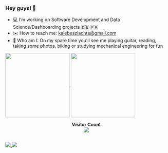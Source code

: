 ### Hey guys! 🖖
- 💻 I’m working on Software Development and Data Science/Dashboarding projects 🇩🇪 🇫🇷
- ✉️ How to reach me: kalebeszlachta@gmail.com 
- 🎸 Who am I: On my spare time you'll see me playing guitar, reading, taking some photos, biking or studying mechanical engineering for fun

 <div>
  <a href="https://github.com/kalebers">
   <img height=200 align="center" src="https://github-readme-stats-sigma-five.vercel.app/api?username=kalebers&show_icons=true&theme=tokyonight&include_all_commits=true&count_private=true"/>
 </a>
 <a href="https://github.com/kalebers">
  <img height=200 align="center" src="https://github-readme-stats.vercel.app/api/top-langs/?username=kalebers&layout=compact&langs_count=15&theme=dark&count_private=true""/>
 </a>
</div>

<p align="center"> 
  <b>Visitor Count</b><br>
  <img src="https://profile-counter.glitch.me/kalebers/count.svg" />
</p>

  ##
 
<div> 
  <a href="https://www.linkedin.com/in/kalebe-rodrigues-szlachta-918357205" target="_blank"><img src="https://img.shields.io/badge/LinkedIn-0077B5?style=for-the-badge&logo=linkedin&logoColor=white" target="_blank">
 	<a href="https://www.twitch.tv/kalebers" target="_blank"><img src="https://img.shields.io/badge/Twitch-9146FF?style=for-the-badge&logo=twitch&logoColor=white" target="_blank"></a>
</div>


